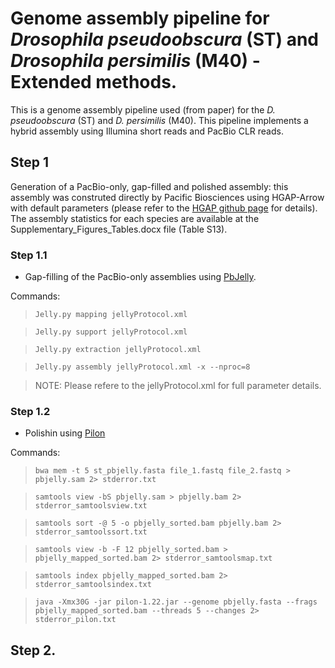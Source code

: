 # Genome assembly pipeline for *Drosophila pseudoobscura* (ST) and *Drosophila persimilis* (M40) - Extended methods.
This is a genome assembly pipeline used (from paper) for the *D. pseudoobscura* (ST) and *D. persimilis* (M40).
This pipeline implements a hybrid assembly using Illumina short reads and PacBio CLR reads.

## Step 1
Generation of a PacBio-only, gap-filled and polished assembly: this assembly was construted directly by Pacific Biosciences using HGAP-Arrow with default parameters (please refer to the [HGAP github page](https://github.com/PacificBiosciences/Bioinformatics-Training/wiki/HGAP) for details). The assembly statistics for each species are available at the Supplementary_Figures_Tables.docx file (Table S13).

### Step 1.1
- Gap-filling of the PacBio-only assemblies using [PbJelly](https://sourceforge.net/projects/pb-jelly/files/).

Commands:

>`Jelly.py mapping jellyProtocol.xml`

>`Jelly.py support jellyProtocol.xml`

>`Jelly.py extraction jellyProtocol.xml`

>`Jelly.py assembly jellyProtocol.xml -x --nproc=8`

> NOTE: Please refere to the jellyProtocol.xml for full parameter details.

### Step 1.2
- Polishin using [Pilon](https://github.com/broadinstitute/pilon/releases/tag/v1.22)

Commands:

> `bwa mem -t 5 st_pbjelly.fasta file_1.fastq file_2.fastq > pbjelly.sam 2> stderror.txt`

> `samtools view -bS pbjelly.sam > pbjelly.bam 2> stderror_samtoolsview.txt`

> `samtools sort -@ 5 -o pbjelly_sorted.bam pbjelly.bam 2> stderror_samtoolssort.txt`

> `samtools view -b -F 12 pbjelly_sorted.bam > pbjelly_mapped_sorted.bam 2> stderror_samtoolsmap.txt`

> `samtools index pbjelly_mapped_sorted.bam 2> stderror_samtoolsindex.txt`

> `java -Xmx30G -jar pilon-1.22.jar --genome pbjelly.fasta --frags pbjelly_mapped_sorted.bam --threads 5 --changes 2> stderror_pilon.txt`



## Step 2. 
